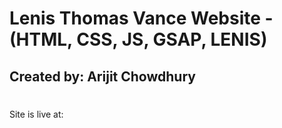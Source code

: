 # Lenis Thomas Vance Website - (HTML, CSS, JS, GSAP, LENIS)

## Created by: Arijit Chowdhury

#
#

Site is live at: 
